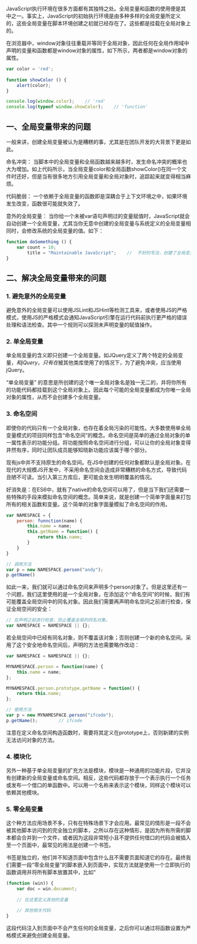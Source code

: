 JavaScript执行环境在很多方面都有其独特之处。全局变量和函数的使用便是其中之一。事实上，JavaScript的初始执行环境是由多种多样的全局变量所定义的，这些全局变量在脚本环境创建之初就已经存在了。这些都是挂载在全局对象上的。

在浏览器中，window对象往往重载并等同于全局对象，因此任何在全局作用域中声明的变量和函数都是window对象的属性，如下所示，两者都是window对象的属性。

```javascript
var color = 'red';
 
function showColor () {
    alert(color);
}

console.log(window.color);    // 'red'
console.log(typeof window.showColor);    // 'function'
```

## 一、全局变量带来的问题

一般来讲，创建全局变量被认为是糟糕的事，尤其是在团队开发的大背景下更是如此。

命名冲突： 当脚本中的全局变量和全局函数越来越多时，发生命名冲突的概率也大为增加。如上代码所示，当全局变量color和全局函数showColor()在同一个文件时还好，但是当有很多地方引用全局变量和全局对象时，追踪起来就变得相当麻烦。

代码脆弱： 一个依赖于全局变量的函数即是深耦合于上下文环境之中，如果环境发生改变，函数很可能就失效了。

意外的全局变量： 当你给一个未被var语句声明过的变量赋值时，JavaScript就会自动创建一个全局变量，尤其当你无意中创建的全局变量与系统定义的全局变量相同时，会修改系统的全局变量的值。如下：

```javascript
function doSomething () {
    var count = 10;
        title = "Maintainable JavaScript";    //  不好的写法，创建了全局变量
}
```

## 二、解决全局变量带来的问题

### 1. 避免意外的全局变量

避免意外的全局变量可以使用JSLint和JSHint等检测工具来，或者使用JS的严格模式，使用JS的严格模式会通知JavaScript引擎在运行代码前执行更严格的错误处理和语法检查。其中一个规则可以探测未声明变量的赋值操作。

### 2. 单全局变量

单全局变量的含义即只创建一个全局变量。如JQuery定义了两个特定的全局变量，$和jQuery，只有在$被其他类库使用了的情况下，为了避免冲突，应当使用jQuery。

“单全局变量” 的意思是所创建的这个唯一全局对象名是独一无二的，并将你所有的功能代码都挂载到这个全局对象上。因此每个可能的全局变量都成为你唯一全局对象的属性，从而不会创建多个全局变量。

### 3. 命名空间

即使你的代码只有一个全局对象，也存在着全局污染的可能性。大多数使用单全局变量模式的项目同样包含“命名空间”的概念。命名空间是简单的通过全局对象的单一属性表示的功能分组。将功能按照命名空间进行分组，可以让你的全局对象变得井然有序，同时让团队成员能够知晓新功能应该属于哪个部分。

现有js中并不支持原生的命名空间。在JS中创建的任何对象都默认是全局对象。在现代的大规模JS开发中，不采用命名空间会造成非常糟糕的命名方式，导致代码丑陋不可读。当引入第三方库后，更可能会发生明明覆盖的情况。

好消失是：在ES6中，就有了native的命名空间可以用了，但是当下我们还需要一些特殊的手段来模拟命名空间的概念。简单来说，就是创建一个简单字面量来打包所有的相关函数和变量。这个简单的对象字面量模拟了命名空间的作用。

```javascript
var NAMESPACE = {
    person: funnction(name) {
        this.name = name;
        this.getName = function() {
            return this.name;
        }
    }
}

// 调用方法
var p = new NAMESPACE.person("andy");
p.getName()
```

如此一来，我们就可以通过命名空间来声明多个person对象了。但是这里还有一个问题，我们这里使用的是一个全局对象，在添加这个“命名空间”的时候，我们有可能覆盖全局空间中的同名对象。因此我们需要再声明命名空间之前进行检查，保证全局空间的安全：

```javascript
// 在声明之前进行检查，防止覆盖全局的同名对象。
var NAMESPACE = NAMESPACE || {};
```

若全局空间中已经有同名对象，则不覆盖该对象；否则创建一个新的命名空间。采用了这个安全地命名空间后，声明的方法也需要略作改动：

```javascript
var NAMESPACE = NAMESPACE || {};

MYNAMESPACE.person = function(name) {
    this.name = name;
};

MYNAMESPACE.person.prototype.getName = function() {
    return this.name;
};

// 使用方法
var p = new MYNAMESPACE.person("ifcode");
p.getName();        // ifcode
```

注意在定义命名空间构造函数时，需要将其定义在prototype上，否则新建的实例无法访问对象的方法。

### 4. 模块化

另外一种基于单全局变量的扩充方法是模块，模块是一种通用的功能片段，它并没有创建新的全局变量或命名空间。相反，这些代码都存放于一个表示执行一个任务或发布一个借口的单函数中。可以用一个名称来表示这个模块，同样这个模块可以依赖其他模块。

### 5. 零全局变量

这个种方法应用场景不多，只有在特殊场景下才会应用。最常见的情形是一段不会被其他脚本访问到的完全独立的脚本，之所以存在这种情形，是因为所有所需的脚本都会合并到一个文件，或者因为这段非常短小且不提供任何借口的代码会被插入至一个页面中，最常见的用法是创建一个书签。

书签是独立的，他们并不知道页面中包含什么且不需要页面知道它的存在。最终我们需要一段“零全局变量”的脚本嵌入到页面中，实现方法就是使用一个立即执行的函数调用并将所有脚本放置其中，比如“

```javascript
(function (win)) {
    var doc = win.document;
    
    // 在这里定义其他的变量

    // 其他相关代码
}
```

这段代码注入到页面中不会产生任何的全局变量，之后你可以通过将函数设置为严格模式来避免创建全局变量。

<!-- more -->
